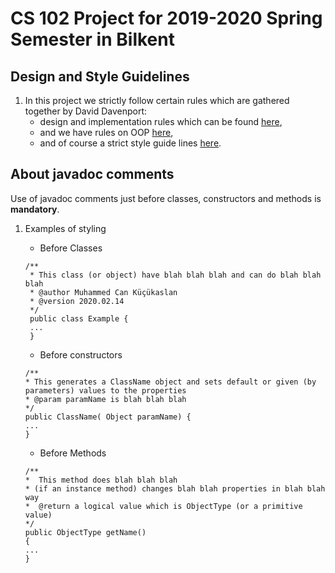 # CS 102 Project for 2019-2020 Spring Semester in Bilkent

## Design and Style Guidelines
1. In this project we strictly follow certain rules which are gathered together by David Davenport:
   - design and implementation rules which can be found  [here](https://web.archive.org/web/20170930094137/http://www.cs.bilkent.edu.tr/~david/cs101/practicalwork/2010/JavaLabs.htm),
   - and we have rules on OOP [here](https://web.archive.org/web/20170930110056/http://www.cs.bilkent.edu.tr/~david/cs101/practicalwork/2010/JavaOOPLabs.htm),
   - and of course a strict style guide lines [here](https://web.archive.org/web/20170930110102/http://www.cs.bilkent.edu.tr/~david/cs101/practicalwork/2010/styleguidelines.htm).


## About javadoc comments
Use of javadoc comments just before classes, constructors and methods is **mandatory**.
1. Examples of styling
   * Before Classes
   ```
   /**
    * This class (or object) have blah blah blah and can do blah blah blah
    * @author Muhammed Can Küçükaslan
    * @version 2020.02.14 
    */
    public class Example {
    ...
    }
   ```
   
   * Before constructors
    ```
    /**
    * This generates a ClassName object and sets default or given (by parameters) values to the properties
    * @param paramName is blah blah blah
    */
   public ClassName( Object paramName) {
   ...
   }
    ```
   * Before Methods
    ```
    /**
    *  This method does blah blah blah
    * (if an instance method) changes blah blah properties in blah blah way
    *  @return a logical value which is ObjectType (or a primitive value)
    */
   public ObjectType getName()
   {
   ...
   }
   ```
